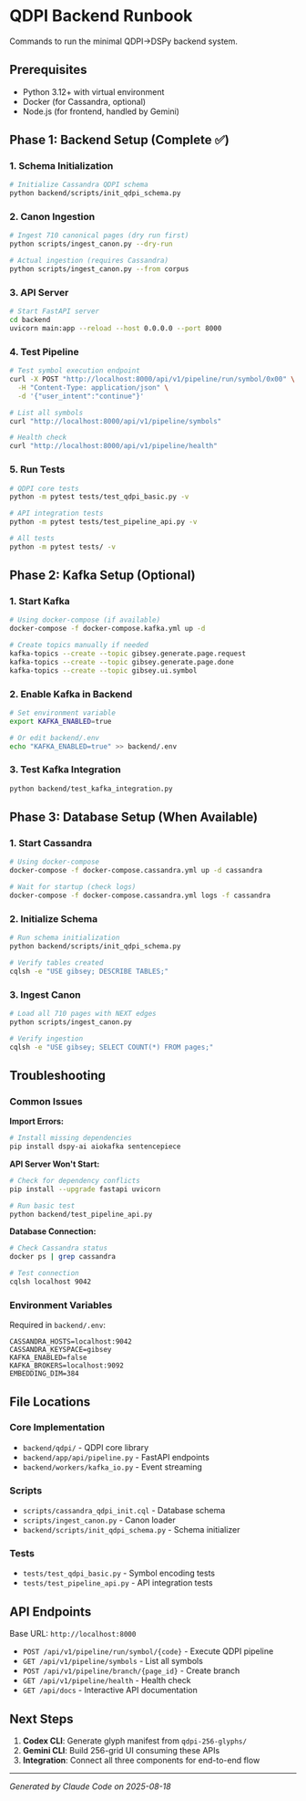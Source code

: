 # QDPI Backend Runbook

Commands to run the minimal QDPI→DSPy backend system.

## Prerequisites

- Python 3.12+ with virtual environment
- Docker (for Cassandra, optional)
- Node.js (for frontend, handled by Gemini)

## Phase 1: Backend Setup (Complete ✅)

### 1. Schema Initialization
```bash
# Initialize Cassandra QDPI schema
python backend/scripts/init_qdpi_schema.py
```

### 2. Canon Ingestion
```bash
# Ingest 710 canonical pages (dry run first)
python scripts/ingest_canon.py --dry-run

# Actual ingestion (requires Cassandra)
python scripts/ingest_canon.py --from corpus
```

### 3. API Server
```bash
# Start FastAPI server
cd backend
uvicorn main:app --reload --host 0.0.0.0 --port 8000
```

### 4. Test Pipeline
```bash
# Test symbol execution endpoint
curl -X POST "http://localhost:8000/api/v1/pipeline/run/symbol/0x00" \
  -H "Content-Type: application/json" \
  -d '{"user_intent":"continue"}'

# List all symbols
curl "http://localhost:8000/api/v1/pipeline/symbols"

# Health check
curl "http://localhost:8000/api/v1/pipeline/health"
```

### 5. Run Tests
```bash
# QDPI core tests
python -m pytest tests/test_qdpi_basic.py -v

# API integration tests  
python -m pytest tests/test_pipeline_api.py -v

# All tests
python -m pytest tests/ -v
```

## Phase 2: Kafka Setup (Optional)

### 1. Start Kafka
```bash
# Using docker-compose (if available)
docker-compose -f docker-compose.kafka.yml up -d

# Create topics manually if needed
kafka-topics --create --topic gibsey.generate.page.request
kafka-topics --create --topic gibsey.generate.page.done
kafka-topics --create --topic gibsey.ui.symbol
```

### 2. Enable Kafka in Backend
```bash
# Set environment variable
export KAFKA_ENABLED=true

# Or edit backend/.env
echo "KAFKA_ENABLED=true" >> backend/.env
```

### 3. Test Kafka Integration
```bash
python backend/test_kafka_integration.py
```

## Phase 3: Database Setup (When Available)

### 1. Start Cassandra
```bash
# Using docker-compose
docker-compose -f docker-compose.cassandra.yml up -d cassandra

# Wait for startup (check logs)
docker-compose -f docker-compose.cassandra.yml logs -f cassandra
```

### 2. Initialize Schema
```bash
# Run schema initialization
python backend/scripts/init_qdpi_schema.py

# Verify tables created
cqlsh -e "USE gibsey; DESCRIBE TABLES;"
```

### 3. Ingest Canon
```bash
# Load all 710 pages with NEXT edges
python scripts/ingest_canon.py

# Verify ingestion
cqlsh -e "USE gibsey; SELECT COUNT(*) FROM pages;"
```

## Troubleshooting

### Common Issues

**Import Errors:**
```bash
# Install missing dependencies
pip install dspy-ai aiokafka sentencepiece
```

**API Server Won't Start:**
```bash
# Check for dependency conflicts
pip install --upgrade fastapi uvicorn

# Run basic test
python backend/test_pipeline_api.py
```

**Database Connection:**
```bash
# Check Cassandra status
docker ps | grep cassandra

# Test connection
cqlsh localhost 9042
```

### Environment Variables

Required in `backend/.env`:
```env
CASSANDRA_HOSTS=localhost:9042
CASSANDRA_KEYSPACE=gibsey
KAFKA_ENABLED=false
KAFKA_BROKERS=localhost:9092
EMBEDDING_DIM=384
```

## File Locations

### Core Implementation
- `backend/qdpi/` - QDPI core library
- `backend/app/api/pipeline.py` - FastAPI endpoints
- `backend/workers/kafka_io.py` - Event streaming

### Scripts
- `scripts/cassandra_qdpi_init.cql` - Database schema
- `scripts/ingest_canon.py` - Canon loader
- `backend/scripts/init_qdpi_schema.py` - Schema initializer

### Tests
- `tests/test_qdpi_basic.py` - Symbol encoding tests
- `tests/test_pipeline_api.py` - API integration tests

## API Endpoints

Base URL: `http://localhost:8000`

- `POST /api/v1/pipeline/run/symbol/{code}` - Execute QDPI pipeline
- `GET /api/v1/pipeline/symbols` - List all symbols
- `POST /api/v1/pipeline/branch/{page_id}` - Create branch
- `GET /api/v1/pipeline/health` - Health check
- `GET /api/docs` - Interactive API documentation

## Next Steps

1. **Codex CLI**: Generate glyph manifest from `qdpi-256-glyphs/`
2. **Gemini CLI**: Build 256-grid UI consuming these APIs
3. **Integration**: Connect all three components for end-to-end flow

---

*Generated by Claude Code on 2025-08-18*